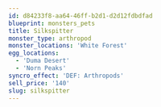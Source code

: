 ```yaml
---
id: d84233f8-aa64-46ff-b2d1-d2d12fdbdfad
blueprint: monsters_pets
title: Silkspitter
monster_type: arthropod
monster_locations: 'White Forest'
egg_locations:
  - 'Duma Desert'
  - 'Norn Peaks'
syncro_effect: 'DEF: Arthropods'
sell_price: '140'
slug: silkspitter
---
```

